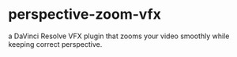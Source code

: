 # perspective-zoom-vfx
a DaVinci Resolve VFX plugin that zooms your video smoothly while keeping correct perspective.
